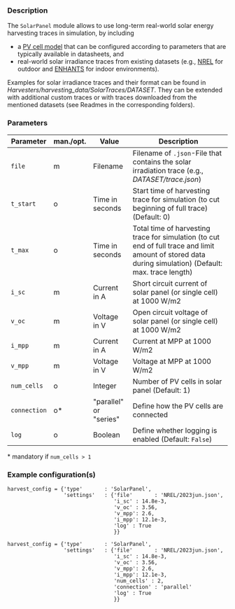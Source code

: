 ### Description 

The `SolarPanel` module allows to use long-term real-world solar energy harvesting traces in simulation, by including
- a [PV cell model](https://www.mdpi.com/1996-1073/9/5/326) that can be configured according to parameters that are typically available in datasheets, and
- real-world solar irradiance traces from existing datasets (e.g., [NREL](https://midcdmz.nrel.gov/apps/sitehome.pl?site=BMS) for outdoor and [ENHANTS](https://enhants.ee.columbia.edu/indoor-irradiance-meas) for indoor environments).

Examples for solar irradiance traces and their format can be found in *Harvesters/harvesting_data/SolarTraces/DATASET*. They can be extended with additional custom traces or with traces downloaded from the mentioned datasets (see Readmes in the corresponding folders).

### Parameters

| **Parameter** | **man./opt.** | **Value**                | **Description**                                                                                                      |
|---------------|---------------|--------------------------|----------------------------------------------------------------------------------------------------------------------|
|     `file`     |     m         |     Filename  | Filename of `.json`-File that contains the solar irradiation trace (e.g., *DATASET/trace.json*)  |
|     `t_start`     |     o         |     Time in seconds  | Start time of harvesting trace for simulation (to cut beginning of full trace) (Default: 0) |
|     `t_max`     |    o         |     Time in seconds  | Total time of harvesting trace for simulation (to cut end of full trace and limit amount of stored data during simulation) (Default: max. trace length) |
|     `i_sc`     |     m         |    Current in A   | Short circuit current of solar panel (or single cell) at 1000 W/m2 |
|     `v_oc`     |     m         |    Voltage in V   | Open circuit voltage of solar panel (or single cell) at 1000 W/m2 |
|     `i_mpp`     |     m         |    Current in A | Current at MPP at 1000 W/m2 |
|     `v_mpp`     |     m         |    Voltage in V  | Voltage at MPP at 1000 W/m2 |
|     `num_cells`     |     o         | Integer   | Number of PV cells in solar panel (Default: 1)  |
|     `connection`     |     o*         |    "parallel" or "series"   | Define how the PV cells are connected |
|     `log`     |     o         |    Boolean   | Define whether logging is enabled (Default: `False`)  |

\* mandatory if `num_cells > 1` 
### Example configuration(s)

```
harvest_config = {'type'       : 'SolarPanel',
                  'settings'   : {'file'       : 'NREL/2023jun.json',
                                  'i_sc' : 14.8e-3,
                                  'v_oc' : 3.56,
                                  'v_mpp': 2.6,
                                  'i_mpp': 12.1e-3,
                                  'log' : True
                                  }}

harvest_config = {'type'       : 'SolarPanel',
                  'settings'   : {'file'       : 'NREL/2023jun.json',
                                  'i_sc' : 14.8e-3,
                                  'v_oc' : 3.56,
                                  'v_mpp': 2.6,
                                  'i_mpp': 12.1e-3,
                                  'num_cells' : 2,
                                  'connection' : 'parallel'
                                  'log' : True
                                  }}

```